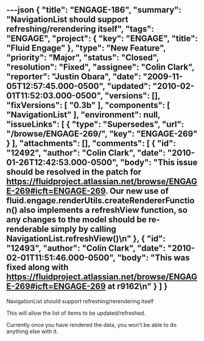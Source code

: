 ---json
{
  "title": "ENGAGE-186",
  "summary": "NavigationList should support refreshing/rerendering itself",
  "tags": "ENGAGE",
  "project": {
    "key": "ENGAGE",
    "title": "Fluid Engage"
  },
  "type": "New Feature",
  "priority": "Major",
  "status": "Closed",
  "resolution": "Fixed",
  "assignee": "Colin Clark",
  "reporter": "Justin Obara",
  "date": "2009-11-05T12:57:45.000-0500",
  "updated": "2010-02-01T11:52:03.000-0500",
  "versions": [],
  "fixVersions": [
    "0.3b"
  ],
  "components": [
    "NavigationList"
  ],
  "environment": null,
  "issueLinks": [
    {
      "type": "Supersedes",
      "url": "/browse/ENGAGE-269/",
      "key": "ENGAGE-269"
    }
  ],
  "attachments": [],
  "comments": [
    {
      "id": "12492",
      "author": "Colin Clark",
      "date": "2010-01-26T12:42:53.000-0500",
      "body": "This issue should be resolved in the patch for <https://fluidproject.atlassian.net/browse/ENGAGE-269#icft=ENGAGE-269>. Our new use of fluid.engage.renderUtils.createRendererFunction() also implements a refreshView function, so any changes to the model should be re-renderable simply by calling NavigationList.refreshView()\n"
    },
    {
      "id": "12493",
      "author": "Colin Clark",
      "date": "2010-02-01T11:51:46.000-0500",
      "body": "This was fixed along with <https://fluidproject.atlassian.net/browse/ENGAGE-269#icft=ENGAGE-269> at r9162\n"
    }
  ]
}
---
NavigationList should support refreshing/rerendering itself

This will allow the list of items to be updated/refreshed.

Currently once you have rendered the data, you won't be able to do anything else with it.

        